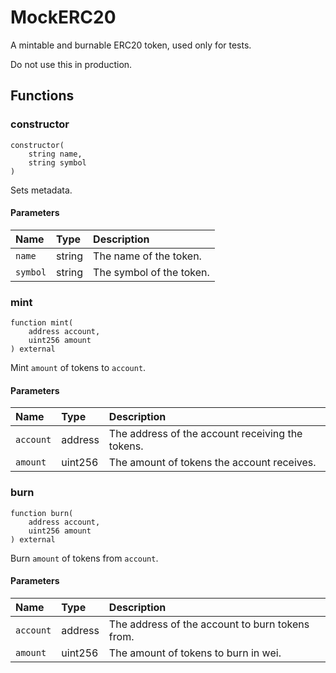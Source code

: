 # MockERC20

A mintable and burnable ERC20 token, used only for tests.

Do not use this in production.

## Functions

### constructor

```solidity
constructor(
    string name,
    string symbol
) 
```

Sets metadata.

#### Parameters

| Name | Type | Description |
| :--- | :--- | :---------- |
| `name` | string | The name of the token. |
| `symbol` | string | The symbol of the token. |

### mint

```solidity
function mint(
    address account,
    uint256 amount
) external
```

Mint `amount` of tokens to `account`.

#### Parameters

| Name | Type | Description |
| :--- | :--- | :---------- |
| `account` | address | The address of the account receiving the tokens. |
| `amount` | uint256 | The amount of tokens the account receives. |

### burn

```solidity
function burn(
    address account,
    uint256 amount
) external
```

Burn `amount` of tokens from `account`.

#### Parameters

| Name | Type | Description |
| :--- | :--- | :---------- |
| `account` | address | The address of the account to burn tokens from. |
| `amount` | uint256 | The amount of tokens to burn in wei. |

